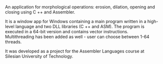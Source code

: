 An application for morphological operations: erosion, dilation, opening and closing using C ++ and Assembler.

It is a window app for Windows containing a main program written in a high-level language and two DLL libraries (C ++ and ASM). The program is executed in a 64-bit version and contains vector instructions. Multithreading has been added as well - user can choose between 1-64 threads.

It was developed as a project for the Assembler Languages course at Silesian University of Technology.
